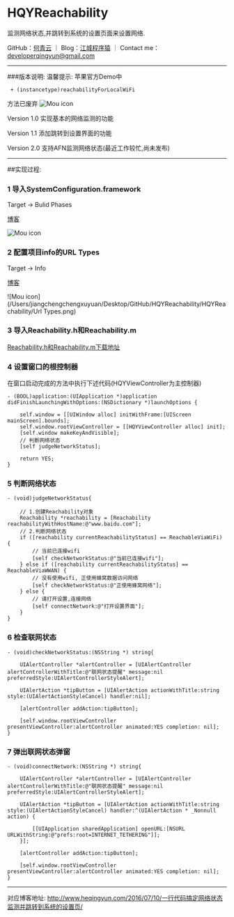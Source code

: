 # HQYReachability
监测网络状态,并跳转到系统的设置页面来设置网络.

GitHub：[何青云](https://github.com/qingyunhe) ｜ Blog：[江城程序猿](http://www.heqingyun.com) ｜ Contact me：<developerqingyun@gmail.com>

---           
###版本说明:
温馨提示:
苹果官方Demo中 
``` 
 + (instancetype)reachabilityForLocalWiFi 
```
方法已废弃
![Mou icon](/Users/jiangchengchengxuyuan/Desktop/GitHub/HQYReachability/HQYReachability/Reachability.png)

Version 1.0 实现基本的网络监测的功能

Version 1.1 添加跳转到设置界面的功能

Version 2.0 支持AFN监测网络状态(最近工作较忙,尚未发布)

---

##实现过程:
### 1 导入SystemConfiguration.framework
Target -> Bulid Phases

[博客](http://www.heqingyun.com/2016/07/10/一行代码搞定网络状态监测并跳转到网络设置页面/)

![Mou icon](/Users/jiangchengchengxuyuan/Desktop/GitHub/HQYReachability/HQYReachability/framework.png)

### 2 配置项目info的URL Types
Target -> Info

[博客](http://www.heqingyun.com/2016/07/10/一行代码搞定网络状态监测并跳转到网络设置页面/)

![Mou icon](/Users/jiangchengchengxuyuan/Desktop/GitHub/HQYReachability/HQYReachability/Url Types.png)

### 3 导入Reachability.h和Reachability.m
[Reachability.h和Reachability.m下载地址](https://developer.apple.com/library/ios/samplecode/Reachability/Reachability.zip) 
### 4 设置窗口的根控制器

在窗口启动完成的方法中执行下述代码(HQYViewController为主控制器)  
```objc
- (BOOL)application:(UIApplication *)application didFinishLaunchingWithOptions:(NSDictionary *)launchOptions {
    
    self.window = [[UIWindow alloc] initWithFrame:[UIScreen mainScreen].bounds];
    self.window.rootViewController = [[HQYViewController alloc] init];
    [self.window makeKeyAndVisible];
    // 判断网络状态
    [self judgeNetworkStatus];

    return YES;
}

```

### 5 判断网络状态


```objc
- (void)judgeNetworkStatus{
    
    // 1.创建Reachability对象
    Reachability *reachability = [Reachability reachabilityWithHostName:@"www.baidu.com"];
    // 2.判断网络状态
    if ([reachability currentReachabilityStatus] == ReachableViaWiFi) {
        // 当前已连接wifi
        [self checkNetworkStatus:@"当前已连接wifi"];
    } else if ([reachability currentReachabilityStatus] == ReachableViaWWAN) {
        // 没有使用wifi, 正使用蜂窝数据访问网络
        [self checkNetworkStatus:@"正使用蜂窝网络"];
    } else {
        // 请打开设置,连接网络
        [self connectNetwork:@"打开设置界面"];
    }
}
```
### 6 检查联网状态

```objc
- (void)checkNetworkStatus:(NSString *) string{
    
    UIAlertController *alertController = [UIAlertController alertControllerWithTitle:@"联网状态提醒" message:nil preferredStyle:UIAlertControllerStyleAlert];
    
    UIAlertAction *tipButton = [UIAlertAction actionWithTitle:string style:(UIAlertActionStyleCancel) handler:nil];
    
    [alertController addAction:tipButton];
    
    [self.window.rootViewController presentViewController:alertController animated:YES completion: nil];
}
```
### 7 弹出联网状态弹窗

```objc
- (void)connectNetwork:(NSString *) string{
    
    UIAlertController *alertController = [UIAlertController alertControllerWithTitle:@"联网状态提醒" message:nil preferredStyle:UIAlertControllerStyleAlert];
    
    UIAlertAction *tipButton = [UIAlertAction actionWithTitle:string style:(UIAlertActionStyleCancel) handler:^(UIAlertAction * _Nonnull action) {
        
        [[UIApplication sharedApplication] openURL:[NSURL URLWithString:@"prefs:root=INTERNET_TETHERING"]];
    }];
    
    [alertController addAction:tipButton];
    
    [self.window.rootViewController presentViewController:alertController animated:YES completion: nil];
}
```

---
对应博客地址:
<http://www.heqingyun.com/2016/07/10/一行代码搞定网络状态监测并跳转到系统的设置页/>

